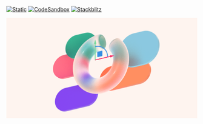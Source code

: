 [![Static](https://img.shields.io/badge/demo-%23646CFF.svg?logo=html5&logoColor=white)](https://pmndrs.github.io/examples/spline-glass-shapes)
[![CodeSandbox](https://img.shields.io/badge/codesandbox-040404?logo=codesandbox&logoColor=DBDBDB)](https://codesandbox.io/s/github/pmndrs/examples/tree/main/demos/spline-glass-shapes)
[![Stackblitz](https://img.shields.io/badge/stackblitz-fff?logo=Stackblitz&logoColor=1389FD)](https://stackblitz.com/github/pmndrs/examples/tree/main/demos/spline-glass-shapes)

![](thumbnail.png)
